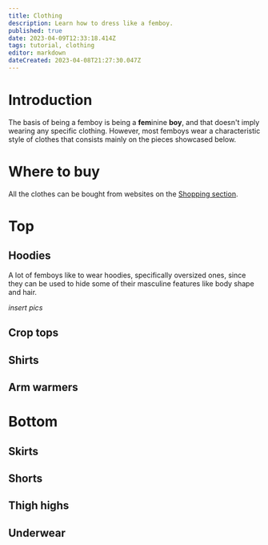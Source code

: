 ```yaml
---
title: Clothing
description: Learn how to dress like a femboy.
published: true
date: 2023-04-09T12:33:18.414Z
tags: tutorial, clothing
editor: markdown
dateCreated: 2023-04-08T21:27:30.047Z
---
```


# Introduction

The basis of being a femboy is being a **fem**inine **boy**, and that doesn't imply wearing any specific clothing. However, most femboys wear a characteristic style of clothes that consists mainly on the pieces showcased below.

# Where to buy

All the clothes can be bought from websites on the [Shopping section](/en/Resources/Shopping).

# Top
## Hoodies

A lot of femboys like to wear hoodies, specifically oversized ones, since they can be used to hide some of their masculine features like body shape and hair.

*insert pics*

## Crop tops
## Shirts
## Arm warmers

# Bottom
## Skirts
## Shorts
## Thigh highs
## Underwear